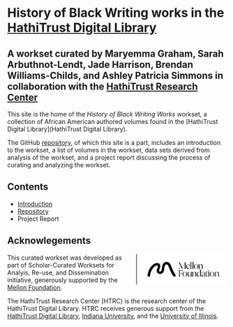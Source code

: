 [repo]: https://github.com/htrc/scwared-history-of-black-writing "GitHub repository"
[ht]: https://hathitrust.org "HathiTrust Digital Library"
# History of Black Writing works in the [HathiTrust Digital Library](http://hathitrust.org)

## A workset curated by Maryemma Graham, Sarah Arbuthnot-Lendt, Jade Harrison, Brendan Williams-Childs, and Ashley Patricia Simmons in collaboration with the [HathiTrust Research Center](http://analytics.hathitrust.org)

This site is the home of the _History of Black Writing Works_ workset, a collection of African American authored volumes found in the [HathiTrust Digital Library](HathiTrust Digital Library). 

The GitHub [repository][repo], of which this site is a part, includes an introduction to the workset, a list of volumes in the workset, data sets derived from analysis of the workset, and a project report discussing the process of curating and analyzing the workset.

## Contents
* [Introduction](introduction.md)
* [Repository][repo]
* Project Report

## Acknowlegements
<img style="float:right; padding-left:.5em; max-width: 200px; border-left: 1px solid black; margin-left:.5em;" src="images/mellon/Mellon_Logomark_Lockup_Black.jpg"/>This curated workset was developed as part of Scholar-Curated Worksets for Analyis, Re-use, and Dissemination initiative, generously supported by the [Mellon Foundation](http://mellon.org). 

The HathiTrust Research Center (HTRC) is the research center of the HathiTrust Digital Library. HTRC receives generous support from the [HathiTrust Digital Library](https://hathitrust.org), [Indiana University](https://www.indiana.edu), and the [University of Illinois](https://www.illinois.org).

<!-- test -->
